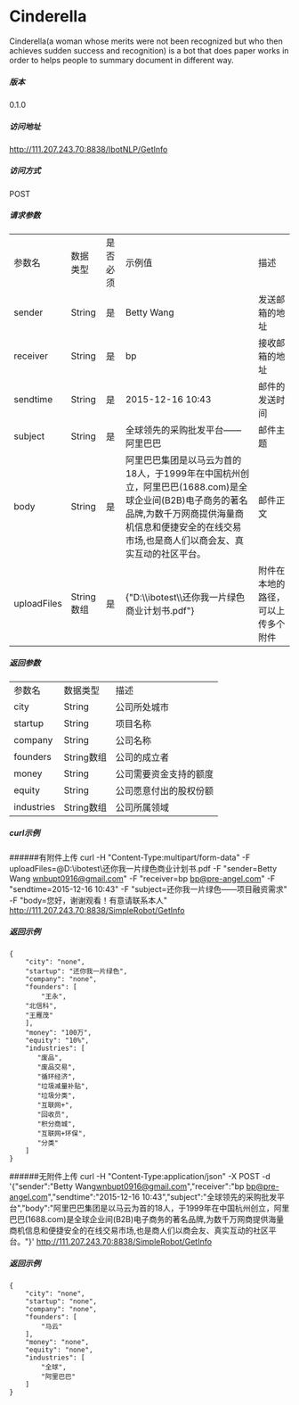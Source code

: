 # Cinderella

Cinderella(a woman whose merits were not been recognized but who then achieves sudden success and recognition) is a bot that does paper works in order to helps people to summary document in different way.

##### 版本
0.1.0
##### 访问地址
http://111.207.243.70:8838/IbotNLP/GetInfo

##### 访问方式  
POST

##### 请求参数
<table class="table table-bordered table-striped table-condensed">
   <tr>
      <td>参数名</td>
      <td>数据类型</td>
      <td>是否必须</td>
      <td>示例值</td>
      <td>描述</td>
   </tr>
   <tr>
      <td>sender</td>
      <td>String</td>
      <td>是</td>
      <td>Betty Wang <wnbupt0916@gmail.com></td>
      <td>发送邮箱的地址</td>
   </tr>
   <tr>
      <td>receiver</td>
      <td>String</td>
      <td>是</td>
      <td>bp <bp@pre-angel.com></td>
      <td>接收邮箱的地址</td>
   </tr>
   <tr>
      <td>sendtime</td>
      <td>String</td>
      <td>是</td>
      <td>2015-12-16 10:43</td>
      <td>邮件的发送时间</td>
   </tr>
   <tr>
      <td>subject</td>
      <td>String</td>
      <td>是</td>
      <td>全球领先的采购批发平台——阿里巴巴</td>
      <td>邮件主题</td>
   </tr>
   <tr>
      <td>body</td>
      <td>String</td>
      <td>是</td>
      <td>阿里巴巴集团是以马云为首的18人，于1999年在中国杭州创立，阿里巴巴(1688.com)是全球企业间(B2B)电子商务的著名品牌,为数千万网商提供海量商机信息和便捷安全的在线交易市场,也是商人们以商会友、真实互动的社区平台。</td>
      <td>邮件正文</td>
   </tr>
   <tr>
      <td>uploadFiles</td>
      <td>String数组</td>
      <td>是</td>
      <td>{"D:\\ibotest\\还你我一片绿色商业计划书.pdf"}</td>
      <td>附件在本地的路径，可以上传多个附件</td>
   </tr>
</table>

##### 返回参数 
<table class="table table-bordered table-striped table-condensed">
   <tr>
      <td>参数名</td>
      <td>数据类型</td>
      <td>描述</td>
   </tr>
   <tr>
      <td>city</td>
      <td>String</td>
      <td>公司所处城市</td>
   </tr>
   <tr>
      <td>startup</td>
      <td>String</td>
      <td>项目名称</td>
   </tr>
   <tr>
      <td>company</td>
      <td>String</td>
      <td>公司名称</td>
   </tr>
   <tr>
      <td>founders</td>
      <td>String数组</td>
      <td>公司的成立者</td>
   </tr>
   <tr>
      <td>money</td>
      <td>String</td>
      <td>公司需要资金支持的额度</td>
   </tr>
   <tr>
      <td>equity</td>
      <td>String</td>
      <td>公司愿意付出的股权份额</td>
   </tr>
   <tr>
      <td>industries</td>
      <td>String数组</td>
      <td>公司所属领域</td>
   </tr>
</table>

##### curl示例
######有附件上传
	curl -H "Content-Type:multipart/form-data" -F uploadFiles=@D:\ibotest\还你我一片绿色商业计划书.pdf -F "sender=Betty Wang <wnbupt0916@gmail.com>" -F "receiver=bp <bp@pre-angel.com>" -F "sendtime=2015-12-16 10:43" -F "subject=还你我一片绿色——项目融资需求" -F "body=您好，谢谢观看！有意请联系本人" http://111.207.243.70:8838/SimpleRobot/GetInfo
	
##### 返回示例	
	{
	    "city": "none",
	    "startup": "还你我一片绿色",
	    "company": "none",
	    "founders": [
	        "王永",
		"北信科",
		"王雁茂"
	    ],
	    "money": "100万",
	    "equity": "10%",
	    "industries": [
	       "废品",
	       "废品交易",
	       "循环经济",
	       "垃圾减量补贴",
	       "垃圾分类",
	       "互联网+",
	       "回收员",
	       "积分商城",
	       "互联网+环保",
	       "分类"
	    ]
	}

######无附件上传
	curl -H "Content-Type:application/json" -X POST -d '{"sender":"Betty Wang<wnbupt0916@gmail.com>","receiver":"bp <bp@pre-angel.com>","sendtime":"2015-12-16 10:43","subject":"全球领先的采购批发平台","body":"阿里巴巴集团是以马云为首的18人，于1999年在中国杭州创立，阿里巴巴(1688.com)是全球企业间(B2B)电子商务的著名品牌,为数千万网商提供海量商机信息和便捷安全的在线交易市场,也是商人们以商会友、真实互动的社区平台。"}' http://111.207.243.70:8838/SimpleRobot/GetInfo 

##### 返回示例	
	{
	    "city": "none",
	    "startup": "none",
	    "company": "none",
	    "founders": [
	        "马云"
	    ],
	    "money": "none",
	    "equity": "none",
	    "industries": [
	        "全球",
	        "阿里巴巴"
	    ]
	}














